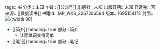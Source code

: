 tags:: 书
分类:: 未知
作者:: [[公众号]]
出版社:: 未知
出版日期:: 未知
已读完:: 否
来源:: [[微信读书]]
书籍id:: MP_WXS_3267206594
版本:: 1695154173
封面:: ![](http://wx.qlogo.cn/mmhead/Q3auHgzwzM4LqU7ugBFdibQka4QstxIUQqNvLjzraOEvOD4oD3zzicMg/0){:width 80}

- [[简介]]
  heading:: true
  部分:: 简介
	- 让背单词变得简单
- [[笔记]]
  heading:: true
  部分:: 笔记